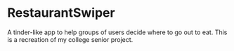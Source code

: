 # RestaurantSwiper
A tinder-like app to help groups of users decide where to go out to eat. This is a recreation of my college senior project.
